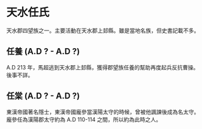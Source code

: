 ﻿# 天水任氏

天水郡四望族之一。主要活動在天水郡上邽縣。雖是當地名族，但史書記載不多。

## 任養 (A.D ? - A.D ?)

A.D 213 年，馬超逃到天水郡上邽縣，獲得郡望族任養的幫助再度起兵反抗曹操。後事不詳。

## 任棠 (A.D ? - A.D ?)

東漢帝國著名隱士，東漢帝國龐參當漢陽太守的時候，曾被他諷諫後成為名太守。龐參任為漢陽郡太守約為 A.D 110-114 之間，所以約為此時之人。

